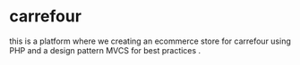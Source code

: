 # carrefour
this is a platform where we creating an ecommerce store for carrefour using PHP and a design pattern MVCS for best practices .
